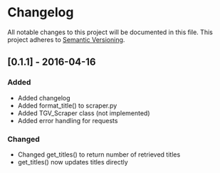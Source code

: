 # Changelog
All notable changes to this project will be documented in this file.
This project adheres to [Semantic Versioning](http://semver.org/).
## [0.1.1] - 2016-04-16
### Added
- Added changelog
- Added format_title() to scraper.py
- Added TGV_Scraper class (not implemented)
- Added error handling for requests

### Changed
- Changed get_titles() to return number of retrieved titles
- get_titles() now updates titles directly
